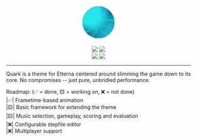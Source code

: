 <p align="center">
  <img src="https://github.com/kurulen/Quark/raw/main/_repoLogo.png" width="90" height="90"/>
  <br/><br/>
  <img src="https://img.shields.io/github/commit-activity/w/kurulen/Quark" />
  <img src="https://img.shields.io/github/license/kurulen/Quark" />
  <br/>
  <img src="https://img.shields.io/github/search/kurulen/Quark/hack" />
  <img src="https://img.shields.io/github/repo-size/kurulen/Quark?label=theme%20size" />
</p>
<hr/>

Quark is a theme for Etterna centered around slimming the game down to its core.
No compromises -- just pure, unbridled performance.

Roadmap: (:white_check_mark: = done, :yellow_square: = working on, :x: = not done)<br/>
  |:white_check_mark:| Frametime-based animation<br/>
  |:yellow_square:| Basic framework for extending the theme<br/>
  |:yellow_square:| Music selection, gameplay, scoring and evaluation<br/>
  |:x:| Configurable stepfile editor<br/>
  |:x:| Multiplayer support<br/>

